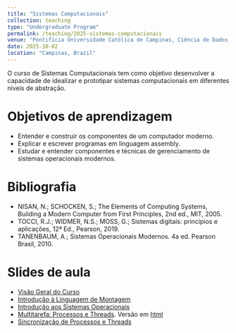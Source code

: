 ```yaml
---
title: "Sistemas Computacionais"
collection: teaching
type: "Undergraduate Program"
permalink: /teaching/2025-sistemas-computacionais
venue: "Pontifícia Universidade Católica de Campinas, Ciência de Dados e Inteligência Artificial"
date: 2025-10-02
location: "Campinas, Brazil"
---
```


O curso de Sistemas Computacionais tem como objetivo desenvolver a capacidade de idealizar e prototipar sistemas computacionais em diferentes níveis de abstração. 


# Objetivos de aprendizagem

- Entender e construir os componentes de um computador moderno.
- Explicar e escrever programas em linguagem assembly.
- Estudar e entender componentes e técnicas de gerenciamento de sistemas operacionais modernos.


# Bibliografia
 
 - NISAN, N.; SCHOCKEN, S.; The Elements of Computing Systems, Building a Modern Computer from First Principles, 2nd ed., MIT, 2005.
 - TOCCI, R.J.; WIDMER, N.S.; MOSS, G.; Sistemas digitais: princípios e aplicações, 12ª Ed., Pearson, 2019.
 - TANENBAUM, A.; Sistemas Operacionais Modernos. 4a ed. Pearson Brasil, 2010.  
 

# Slides de aula

- [Visão Geral do Curso](https://denmartins.github.io/files/lectures/01-SC-VisaoGeral.pdf)
- [Introdução à Linguagem de Montagem](https://denmartins.github.io/files/lectures/SC-Intro-Assembly.pdf)
- [Introdução aos Sistemas Operacionais](https://denmartins.github.io/files/lectures/03-SC-OS-Intro.pdf)
- [Multitarefa: Processos e Threads](https://denmartins.github.io/files/lectures/04-SC-OS-Multitarefa.pdf). Versão em [html](https://denmartins.github.io/files/lectures/04-SC-OS-Multitarefa.html)
- [Sincronização de Processos e Threads](https://denmartins.github.io/files/lectures/05-SC-OS-Sincronizacao.pdf)
